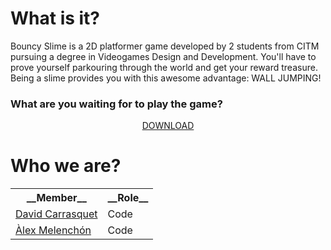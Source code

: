 # What is it?

Bouncy Slime is a 2D platformer game developed by 2 students from CITM pursuing a degree in Videogames Design and Development.
You'll have to prove yourself parkouring through the world and get your reward treasure. Being a slime provides you with this awesome advantage: WALL JUMPING! 
### What are you waiting for to play the game?

<p align="center"> 
	<a href="https://github.com/AlexMelenchon/BouncySlime-XMatSigma/releases/download/2.0/BouncySlime.zip">DOWNLOAD</a> 
</p>

# Who we are?

<table>
  <tr>
    <th> __Member__ </th>
    <th> __Role__ </th>
  </tr>
  <tr>
    <td> <a href="https://github.com/davidcarrasquet">David Carrasquet</a></td>
    <td> Code</td>
  </tr>
  <tr>
    <td><a href="https://github.com/AlexMelenchon">Àlex Melenchón</a></td>
    <td>Code</td>
  </tr>
</table>